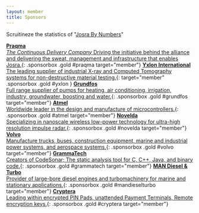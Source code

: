 ```yaml
---
layout: member
title: Sponsors
---
```

Scruitineze the statistics of "[Josra By Numbers](/members/numbers.html)"

[__Praqma__<br/>_The Continuous Delivery Company_ Driving the initiative behind the alliance and delivering the sweat, management and infrastructure that enables Josra.](http://www.praqma.com){: .sponsorbox  .gold #praqma target="member"}
[__Yxlon International__<br/>The leading supplier of industrial X-ray and Computed Tomography systems for non-destructive material testing.](http://www.yxlon.com){: target="member" .sponsorbox .gold #yxlon }
[__Grundfos__<br/>Full range supplier of pumps for heating, air conditioning, irrigation, industry, groundwater, boosting and water.](http://www.grundfos.com){: .sponsorbox .gold #grundfos target="member"}
[__Atmel__<br/>Worldwide leader in the design and manufacture of microcontrollers.](http://www.atmel.com){: .sponsorbox .gold #atmel target="member"}
[__Novelda__<br/>Specializing in nanoscale wireless low-power technology for ultra-high resolution impulse radar.](http://xethru.com){: .sponsorbox .gold #novelda target="member"}
[__Volvo__<br/>Manufacture trucks, buses, construction equipment, marine and industrial power systems, and aerospace systems.](http://www.volvo.com){: .sponsorbox .gold #volvo target="member"}
[__GrammaTech__<br/>Creators of CodeSonar; The static analysis tool for C, C++, Java, and binary code.](http://www.grammatech.com){: .sponsorbox .gold #grammatech target="member"}
[__MAN Diesel & Turbo__<br/>Provider of large-bore diesel engines and turbomachinery for marine and stationary applications.](http://dieselturbo.man.eu){: .sponsorbox .gold #mandieselturbo target="member"}
[__Cryptera__<br/>Leading within encrypted PIN Pads, unattended Payment Terminals, Remote encryption keys.](http://www.cryptera.com){: .sponsorbox .gold #cryptera target="member"}




<div style="clear:both;">&nbsp;</div>
